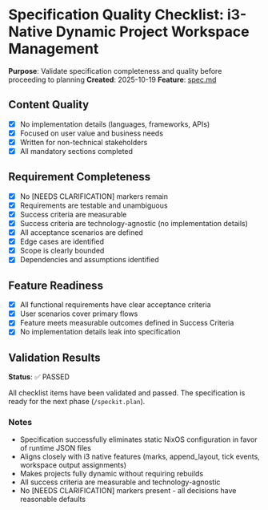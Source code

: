 # Specification Quality Checklist: i3-Native Dynamic Project Workspace Management

**Purpose**: Validate specification completeness and quality before proceeding to planning
**Created**: 2025-10-19
**Feature**: [spec.md](../spec.md)

## Content Quality

- [x] No implementation details (languages, frameworks, APIs)
- [x] Focused on user value and business needs
- [x] Written for non-technical stakeholders
- [x] All mandatory sections completed

## Requirement Completeness

- [x] No [NEEDS CLARIFICATION] markers remain
- [x] Requirements are testable and unambiguous
- [x] Success criteria are measurable
- [x] Success criteria are technology-agnostic (no implementation details)
- [x] All acceptance scenarios are defined
- [x] Edge cases are identified
- [x] Scope is clearly bounded
- [x] Dependencies and assumptions identified

## Feature Readiness

- [x] All functional requirements have clear acceptance criteria
- [x] User scenarios cover primary flows
- [x] Feature meets measurable outcomes defined in Success Criteria
- [x] No implementation details leak into specification

## Validation Results

**Status**: ✅ PASSED

All checklist items have been validated and passed. The specification is ready for the next phase (`/speckit.plan`).

### Notes

- Specification successfully eliminates static NixOS configuration in favor of runtime JSON files
- Aligns closely with i3 native features (marks, append_layout, tick events, workspace output assignments)
- Makes projects fully dynamic without requiring rebuilds
- All success criteria are measurable and technology-agnostic
- No [NEEDS CLARIFICATION] markers present - all decisions have reasonable defaults
